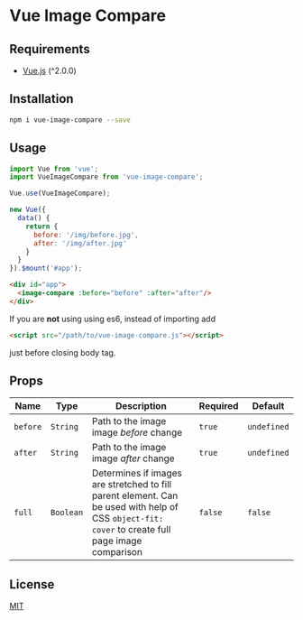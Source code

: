 # Vue Image Compare

## Requirements
* [Vue.js](http://vuejs.org/) (^2.0.0)

## Installation

```bash
npm i vue-image-compare --save
```

## Usage

```javascript
import Vue from 'vue';
import VueImageCompare from 'vue-image-compare';

Vue.use(VueImageCompare);

new Vue({
  data() {
    return {
      before: '/img/before.jpg',
      after: '/img/after.jpg'
    }
  }
}).$mount('#app');
```

```html
<div id="app">
  <image-compare :before="before" :after="after"/>
</div>
```

If you are **not** using using es6, instead of importing add 

```html
<script src="/path/to/vue-image-compare.js"></script>
```

just before closing body tag. 

## Props

| Name | Type | Description | Required | Default |
| --- | --- | --- | --- | --- |
| `before` | `String` | Path to the image image *before* change | `true` | `undefined` |
| `after` | `String` | Path to the image image *after* change | `true` | `undefined` |
| `full` | `Boolean` | Determines if images are stretched to fill parent element. Can be used with help of CSS `object-fit: cover` to create full page image comparison | `false` | `false` |

## License

[MIT](/LICENSE)